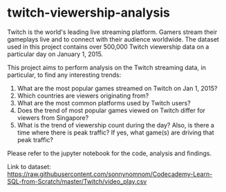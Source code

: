 # twitch-viewership-analysis
 
Twitch is the world's leading live streaming platform. Gamers stream their gameplays live and to connect with their audience worldwide. The dataset used in this project contains over 500,000 Twitch viewership data on a particular day on January 1, 2015.

This project aims to perform analysis on the Twitch streaming data, in particular, to find any interesting trends:
1. What are the most popular games streamed on Twitch on Jan 1, 2015? 
2. Which countries are viewers originating from?
3. What are the most common platforms used by Twitch users? 
4. Does the trend of most popular games viewed on Twitch differ for viewers from Singapore?
5. What is the trend of viewership count during the day? Also, is there a time where there is peak traffic? If yes, what game(s) are driving that peak traffic?

Please refer to the jupyter notebook for the code, analysis and findings.

Link to dataset: https://raw.githubusercontent.com/sonnynomnom/Codecademy-Learn-SQL-from-Scratch/master/Twitch/video_play.csv